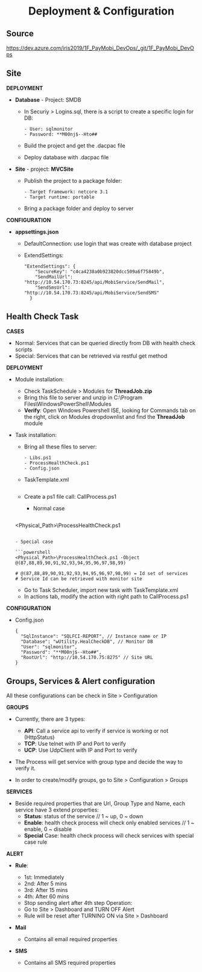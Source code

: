 <h1 align="center">Deployment & Configuration</h1>





## Source

https://dev.azure.com/iris2019/1F_PayMobi_DevOps/_git/1F_PayMobi_DevOps 



## Site

**DEPLOYMENT**

- **Database** - Project: SMDB

  - In Securiy > Logins.sql, there is a script to create a specific login for DB:

    ```
    - User: sqlmonitor
    - Password: **M00nj$--Hto##
    ```

  - Build the project and get the .dacpac file

  - Deploy database with .dacpac file
- **Site** - project: **MVCSite**
  - Publish the project to a package folder:
    
    ```
    - Target framework: netcore 3.1
    - Target runtime: portable
    ```
    
  - Bring a package folder and deploy to server

**CONFIGURATION**

* **appsettings.json**

  * DefaultConnection: use login that was create with database project

  * ExtendSettings:

    ```
    "ExtendSettings": {
    	"SecureKey": "c4ca4238a0b923820dcc509a6f75849b",
        "SendMailUrl": "http://10.54.170.73:8245/api/MobiService/SendMail",
        "SendSmsUrl": "http://10.54.170.73:8245/api/MobiService/SendSMS"
      }
    ```




## Health Check Task

**CASES**

- Normal: Services that can be queried directly from DB with health check scripts
- Special: Services that can be retrieved via restful get method

**DEPLOYMENT**

* Module installation:

  * Check TaskSchedule > Modules for **ThreadJob.zip**
  * Bring this file to server and unzip in C:\Program Files\WindowsPowerShell\Modules
  * **Verify**: Open Windows Powershell ISE, looking for Commands tab on the right, click on Modules dropdownlist and find the **ThreadJob** module

* Task installation:

  * Bring all these files to server:

    ```
    - Libs.ps1
    - ProcessHealthCheck.ps1
    - Config.json
  - TaskTemplate.xml
    ```

  * Create a ps1 file call: CallProcess.ps1

    * Normal case
  
    ```powershell
  <Physical_Path>\ProcessHealthCheck.ps1
    ```

    - Special case
  
    ```powershell
    <Physical_Path>\ProcessHealthCheck.ps1 -Object @(87,88,89,90,91,92,93,94,95,96,97,98,99)
    
    # @(87,88,89,90,91,92,93,94,95,96,97,98,99) = Id set of services
  # Service Id can be retrieved with monitor site
    ```

  - Go to Task Scheduler, import new task with TaskTemplate.xml
  
  * In actions tab, modify the action with right path to CallProcess.ps1

**CONFIGURATION**

- Config.json

  ```
  {
    "SqlInstance": "SQLFCI-REPORT", // Instance name or IP
    "Database": "wUtility.HealCheckDB", // Monitor DB
    "User": "sqlmonitor",
    "Password": "**M00nj$--Hto##",
    "RootUrl": "http://10.54.170.75:8275" // Site URL
  }
  ```



## Groups, Services & Alert configuration

All these configurations can be check in Site > Configuration

**GROUPS**

- Currently, there are 3 types:
  - **API**: Call a service api to verify if service is working or not (HttpStatus)
  - **TCP**: Use telnet with IP and Port to verify
  - **UCP**: Use UdpClient with IP and Port to verify

- The Process will get service with group type and decide the way to verify it.

- In order to create/modify groups, go to Site > Configuration > Groups

**SERVICES**

- Beside required properties that are Url, Group Type and Name, each service have 3 extend properties:
  - **Status**: status of the service // 1 ~ up, 0 ~ down
  - **Enable**: health check process will check only enabled services // 1 ~ enable, 0 ~ disable
  - **Special** Case: health check process will check services with special case rule

**ALERT**

- **Rule**:
  - 1st: Immediately
  - 2nd: After 5 mins
  - 3rd: After 15 mins
  - 4th: After 60 mins
  - Stop sending alert after 4th step
    Operation:
  - Go to Site > Dashboard and TURN OFF Alert
  - Rule will be reset after TURNING ON via Site > Dashboard 

- **Mail**
  - Contains all email required properties

- **SMS**
  - Contains all SMS required properties